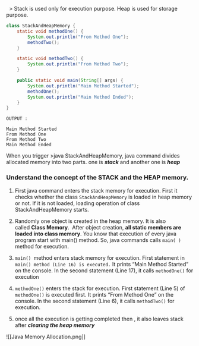   > Stack is used only for execution purpose. Heap is used for storage purpose.

```java
class StackAndHeapMemory {
    static void methodOne() {
        System.out.println("From Method One");
        methodTwo();
    }

    static void methodTwo() {
        System.out.println("From Method Two");
    }

    public static void main(String[] args) {
        System.out.println("Main Method Started");
        methodOne();
        System.out.println("Main Method Ended");
    }
}

```


```
OUTPUT : 

Main Method Started  
From Method One  
From Method Two  
Main Method Ended
```

When you trigger >java StackAndHeapMemory, java command divides allocated memory into two parts. one is ***stack*** and another one is ***heap***

### Understand the concept of the STACK and the HEAP memory.

1. First java command enters the stack memory for execution. First it checks whether the class `StackAndHeapMemory` is loaded in heap memory or not. If it is not loaded, loading operation of class StackAndHeapMemory starts.

2. Randomly one object is created in the heap memory. It is also called **Class Memory**.  After object creation, __all static members are loaded into class memory__. You know that execution of every java program start with main() method. So, java commands calls `main( )` method for execution.

3. `main() `method enters stack memory for execution. First statement in `main() method (Line 16) is executed.` It prints “Main Method Started” on the console. In the second statement (Line 17), it calls `methodOne()` for execution

4. `methodOne()` enters the stack for execution. First statement (Line 5) of `methodOne()` is executed first. It prints “From Method One” on the console. In the second statement (Line 6), it calls `methodTwo()` for execution.
5. once all the execution is getting completed then , it also leaves stack after ___clearing the heap memory___



![[Java Memory Allocation.png]]